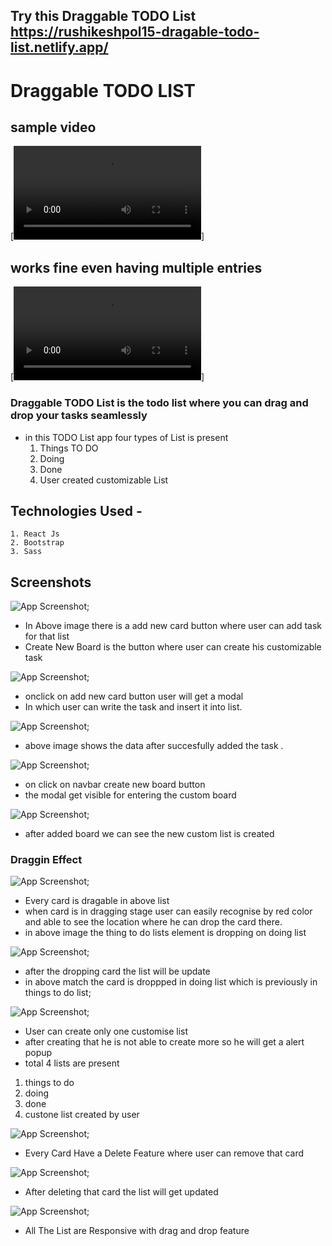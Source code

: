 
## Try this Draggable TODO List https://rushikeshpol15-dragable-todo-list.netlify.app/
# Draggable TODO LIST

## sample video

[![Video Demo](Screenshots/todo-records1.webm)]

## works fine even having multiple entries
[![Video Demo](Screenshots/todo-records2.webm)]

### Draggable TODO List is the todo list where you can drag and drop your tasks seamlessly

- in this TODO List app four types of List is present
  1. Things TO DO
  2. Doing
  3. Done
  4. User created customizable List

## Technologies Used -

    1. React Js
    2. Bootstrap
    3. Sass



## Screenshots

![App Screenshot](Screenshots/one.jpg);

- In Above image there is a add new card button where user can add task for that list
- Create New Board is the button where user can create his customizable task

![App Screenshot](Screenshots/two.jpg);

- onclick on add new card button user will get a modal
- In which user can write the task and insert it into list.

![App Screenshot](Screenshots/three.jpg);

- above image shows the data after succesfully added the task .

![App Screenshot](Screenshots/four.jpg);

- on click on navbar create new board button
- the modal get visible for entering the custom board 

![App Screenshot](Screenshots/five.jpg);

- after added board we can see  the new custom list is created 

### Draggin Effect


![App Screenshot](Screenshots/six.jpg);

- Every card is dragable in above list
- when card is in dragging stage user can easily recognise by red color and able to see the location where he can drop the card there.
- in above image the thing to do lists element is dropping on doing list

![App Screenshot](Screenshots/seven.jpg);

- after the dropping card the list will be update
- in above match the card is droppped in doing list
which is previously in things to do list;


![App Screenshot](Screenshots/eight.jpg);

- User can create only one customise list
- after creating that he is not able to create more
  so  he will get a alert popup 
- total 4 lists are present 
 1. things to do
 2. doing
 3. done 
 4. custone list created by user 


![App Screenshot](Screenshots/nine.jpg);

- Every Card Have a Delete Feature where user can remove that card

![App Screenshot](Screenshots/ten.jpg);

- After deleting that card the list will get updated

![App Screenshot](Screenshots/eleven.jpg);

- All The List are Responsive with drag and drop feature
